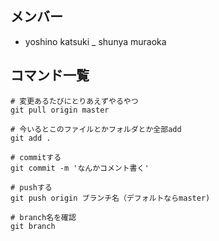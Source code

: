## メンバー

- yoshino katsuki
_ shunya muraoka


## コマンド一覧
```
# 変更あるたびにとりあえずやるやつ
git pull origin master

# 今いるとこのファイルとかフォルダとか全部add
git add .

# commitする
git commit -m 'なんかコメント書く'

# pushする
git push origin ブランチ名（デフォルトならmaster)

# branch名を確認
git branch
```
